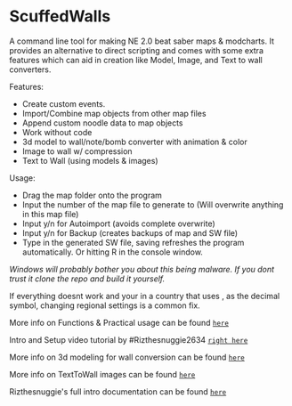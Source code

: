 # ScuffedWalls
A command line tool for making NE 2.0 beat saber maps & modcharts. It provides an alternative to direct scripting and comes with some extra features which can aid in creation like Model, Image, and Text to wall converters.

Features:
 - Create custom events.
 - Import/Combine map objects from other map files
 - Append custom noodle data to map objects
 - Work without code
 - 3d model to wall/note/bomb converter with animation & color
 - Image to wall w/ compression
 - Text to Wall (using models & images)
 
 Usage:
  - Drag the map folder onto the program
  - Input the number of the map file to generate to (Will overwrite anything in this map file)
  - Input y/n for Autoimport (avoids complete overwrite)
  - Input y/n for Backup (creates backups of map and SW file)
  - Type in the generated SW file, saving refreshes the program automatically. Or hitting R in the console window.
  
*Windows will probably bother you about this being malware. If you dont trust it clone the repo and build it yourself.*

If everything doesnt work and your in a country that uses , as the decimal symbol, changing regional settings is a common fix.

More info on Functions & Practical usage can be found [`here`](https://github.com/thelightdesigner/ScuffedWalls/blob/main/Functions.md)

Intro and Setup video tutorial by #Rizthesnuggie2634 [`right here`](https://youtu.be/RrcQRQfaXAI)

More info on 3d modeling for wall conversion can be found [`here`](https://github.com/thelightdesigner/ScuffedWalls/blob/main/Blender%20Project.md)

More info on TextToWall images can be found [`here`](https://github.com/thelightdesigner/ScuffedWalls/blob/main/TextToWall.md)

Rizthesnuggie's full intro documentation can be found [`here`](https://drive.google.com/drive/folders/1aAUuv8Ycmf2LdSRvKYhfThY2tQhZxFYS?usp=sharing)


 
